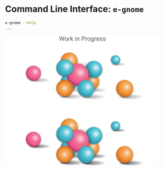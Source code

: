 # Command Line Interface: `e-gnome`

```bash
e-gnome --help
...
```

![Coming Soon](../assets/img/coming_soon_light.png#only-light)
![Coming Soon](../assets/img/coming_soon_dark.png#only-dark)
